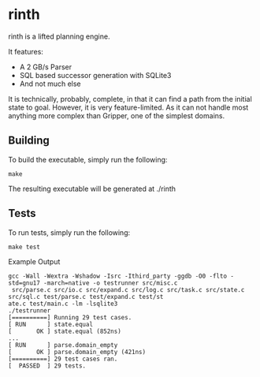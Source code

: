 # rinth

rinth is a lifted planning engine.

It features:
- A 2 GB/s Parser
- SQL based successor generation with SQLite3
- And not much else

It is technically, probably, complete, in that it can find a path from the initial state to goal. However, it is very feature-limited. As it can not handle most anything more complex than Gripper, one of the simplest domains.

## Building
To build the executable, simply run the following:
```
make
```
The resulting executable will be generated at ./rinth

## Tests
To run tests, simply run the following:
```
make test
```
Example Output
```
gcc -Wall -Wextra -Wshadow -Isrc -Ithird_party -ggdb -O0 -flto -std=gnu17 -march=native -o testrunner src/misc.c
 src/parse.c src/io.c src/expand.c src/log.c src/task.c src/state.c src/sql.c test/parse.c test/expand.c test/st
ate.c test/main.c -lm -lsqlite3
./testrunner
[==========] Running 29 test cases.
[ RUN      ] state.equal
[       OK ] state.equal (852ns)
...
[ RUN      ] parse.domain_empty
[       OK ] parse.domain_empty (421ns)
[==========] 29 test cases ran.
[  PASSED  ] 29 tests.
```

